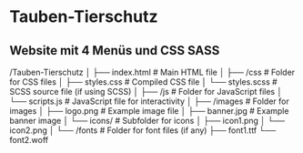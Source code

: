 # Tauben-Tierschutz

## Website mit 4 Menüs und CSS SASS

/Tauben-Tierschutz
│
├── index.html                # Main HTML file
│
├── /css                      # Folder for CSS files
│   ├── styles.css            # Compiled CSS file
│   └── styles.scss           # SCSS source file (if using SCSS)
│
├── /js                       # Folder for JavaScript files
│   └── scripts.js            # JavaScript file for interactivity
│
├── /images                   # Folder for images
│   ├── logo.png              # Example image file
│   ├── banner.jpg            # Example banner image
│   └── icons/                # Subfolder for icons
│       ├── icon1.png
│       └── icon2.png
│
└── /fonts                    # Folder for font files (if any)
    ├── font1.ttf
    └── font2.woff